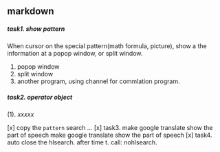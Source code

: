 
## markdown
##### task1. show pattern
When cursor on the special pattern(math formula, picture), show a the information at a popop window, or split window.
1. popop window
2. split window
3. another program, using channel for commlation program.

##### task2. operator object
(1). *xxxxx* 

[x] copy the `pattern` search ...
[x] task3. make google translate show the part of speech make google translate show the part of speech
[x] task4. auto close the hlsearch.  after time t. call: nohlsearch.

